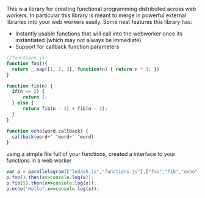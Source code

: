This is a library for creating functional programming distributed across web workers. In particular this library is meant to merge in powerful external libraries into your web workers easily. Some neat features this library has:

* Instantly usable functions that will call into the webworker once its instantiated (which may not always be immediate)
* Support for callback function parameters
```javascript
//functions.js
function foo(){
  return _.map([1, 2, 3], function(n) { return n * 3; })
}

function fib(n) {
  if(n <= 2) {
      return 1;
  } else {
      return fib(n - 1) + fib(n - 2);
  }
}

function echo(word,callback) {
  callback(word+" "word+" "word)
}
```
using a simple file full of your functions, created a interface to your functions in a web worker
```javascript
var p = parallelogram(["lodash.js","functions.js"],["foo","fib","echo"]);
p.foo().then(x=>console.log(x));
p.fib(5).then(x=>console.log(x));
p.echo("Hello",x=>console.log(x));
```
